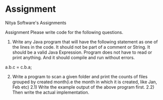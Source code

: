 # Assignment
Nitya Software's Assignments

Assignment
Please write code for the following questions.
1) Write any Java program that will have the following statement as one of the lines in the code. It should not be part of a comment or String. It should be a valid Java Expression. Program does not have to read or print anything. And it should compile and run without errors.

a.b.c = c.b.a;

2) Write a program to scan a given folder and print the counts of files grouped by created month(i.e the month in which it is created, like Jan, Feb etc)
2.1) Write the example output of the above program first.
2.2) Then write the actual implementation.
